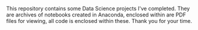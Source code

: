 This repository contains some Data Science projects I've completed. They are archives of notebooks created in Anaconda, enclosed within are PDF files for viewing, all code is enclosed within these. Thank you for your time.
